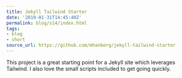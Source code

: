 ```yaml
---
title: Jekyll Tailwind Starter
date: '2019-01-31T14:45:40Z'
permalink: blog/s14/index.html
tags:
- blog
- short
source_url: https://github.com/mhanberg/jekyll-tailwind-starter
---
```


This project is a great starting point for a Jekyll site which leverages Tailwind. I also love the small scripts included to get going quickly.
